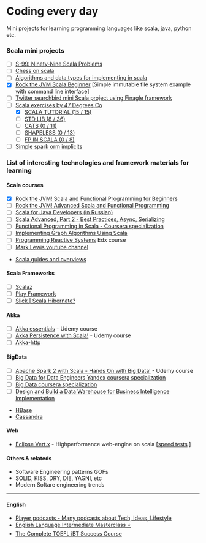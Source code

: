 # Coding every day

Mini projects for learning programming languages like scala, java, python etc.

### Scala mini projects

- [ ] [S-99: Ninety-Nine Scala Problems](scala-learn/)
- [ ] [Chess on scala](scala-chess/)
- [ ] [Algorithms and data types for implementing in scala](https://en.wikipedia.org/wiki/List_of_data_structures#Arrays)
- [x] [Rock the JVM Scala Beginner](rock-the-jvm-scala-beginner/) [Simple immutable file system example with command line interface]
- [ ] [Twitter searchbird mini Scala project using Finagle framework](https://twitter.github.io/scala_school/ru/searchbird.html)
- [ ] [Scala exercises by 47 Degrees Co](https://www.scala-exercises.org/)
  - [X] [SCALA TUTORIAL (15 / 15)](https://www.scala-exercises.org/scala_tutorial/) 
  - [ ] [STD LIB (8 / 36)](https://www.scala-exercises.org/std_lib/)
  - [ ] [CATS (0 / 11)](https://www.scala-exercises.org/cats/semigroup)
  - [ ] [SHAPELESS (0 / 13)](https://www.scala-exercises.org/shapeless/polymorphic_function_values)
  - [ ] [FP IN SCALA (0 / 8)](https://www.scala-exercises.org/fp_in_scala/getting_started_with_functional_programming)
- [ ] [Simple spark orm implicits](spark-orm-implicits/)

### List of interesting technologies and framework materials for learning

#### Scala courses
- [X] [Rock the JVM! Scala and Functional Programming for Beginners](https://www.udemy.com/rock-the-jvm-scala-for-beginners)
- [ ] [Rock the JVM! Advanced Scala and Functional Programming](https://www.udemy.com/advanced-scala/)
- [ ] [Scala for Java Developers (in Russian)](https://www.udemy.com/scala-for-java-developers-ru)
- [ ] [Scala Advanced, Part 2 - Best Practices, Async, Serializing](https://www.udemy.com/scala-advanced-part-2/)
- [ ] [Functional Programming in Scala - Coursera specialization](https://www.coursera.org/specializations/scala?)
- [ ] [Implementing Graph Algorithms Using Scala](https://www.udemy.com/implementing-graph-algorithms-using-scala/)
- [ ] [Programming Reactive Systems](https://www.edx.org/course/programming-reactive-systems) Edx course
- [ ] [Mark Lewis youtube channel](https://www.youtube.com/user/DrMarkCLewis/playlists)
- [Scala guides and overviews](https://docs.scala-lang.org/overviews/index.html)

#### Scala Frameworks
- [ ] [Scalaz](http://eed3si9n.com/learning-scalaz/)
- [ ] [Play Framework](https://www.playframework.com/)
- [ ] [Slick | Scala Hibernate?](http://slick.lightbend.com/)

#### Akka
- [ ] [Akka essentials](https://www.udemy.com/akka-essentials/) - Udemy course
- [ ] [Akka Persistence with Scala!](https://www.udemy.com/akka-persistence/?couponCode=ROCKTHEJVM) - Udemy course
- [ ] [Akka-http](https://doc.akka.io/docs/akka-http/current/introduction.html)

#### BigData
- [ ] [Apache Spark 2 with Scala - Hands On with Big Data!](https://www.udemy.com/apache-spark-with-scala-hands-on-with-big-data/learn/v4/overview) - Udemy course
- [ ] [Big Data for Data Engineers Yandex coursera specialization](https://www.coursera.org/specializations/big-data-engineering)
- [ ] [Big Data coursera specialization](https://www.coursera.org/specializations/big-data)
- [ ] [Design and Build a Data Warehouse for Business Intelligence Implementation](https://www.coursera.org/learn/data-warehouse-bi-building)
- [HBase](https://hbase.apache.org/)
- [Cassandra](http://cassandra.apache.org/)

#### Web
- [Eclipse Vert.x](https://vertx.io/) - Highperformance web-engine on scala  [[speed tests](https://www.techempower.com/benchmarks/#section=data-r17&hw=ph&test=query) ]

#### Others & relateds
- Software Engineering patterns GOFs
- SOLID, KISS, DRY, DIE, YAGNI, etc
- Modern Softare engineering trends

***
#### English
- [Player podcasts - Many podcasts about Tech, Ideas, Lifestyle](https://player.fm/)
- [English Language Intermediate Masterclass ⭐](https://www.udemy.com/english-language-intermediate/learn/v4/overview)
- [The Complete TOEFL iBT Success Course](https://www.udemy.com/the-complete-toefl-ibt-success-course/)
